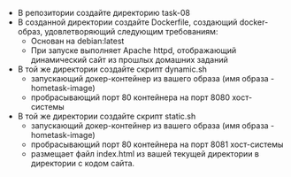 + В репозитории создайте директорию task-08
+ В созданной директории создайте Dockerfile, создающий docker-образ,
удовлетворяющий следующим требованиям:
  * Основан на debian:latest
  * При запуске выполняет Apache httpd, отображающий динамический сайт из
прошлых домашних заданий
+ В той же директории создайте скрипт dynamic.sh
  * запускающий докер-контейнер из вашего образа (имя образа - hometask-image)
  * пробрасывающий порт 80 контейнера на порт 8080 хост-системы
+ В той же директории создайте скрипт static.sh
  * запускающий докер-контейнер из вашего образа (имя образа - hometask-image)
  * пробрасывающий порт 80 контейнера на порт 8081 хост-системы
  * размещает файл index.html из вашей текущей директории в директории c кодом
сайта.
